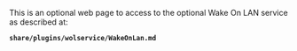 This is an optional web page to access to the optional Wake On LAN service as described at:

  **`share/plugins/wolservice/WakeOnLan.md`**



